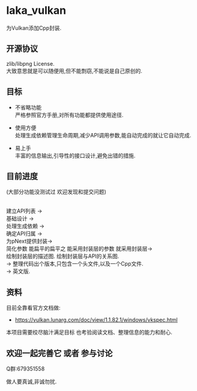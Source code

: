 laka_vulkan
==== 

为Vulkan添加Cpp封装.

## 开源协议

zlib/libpng License.</br>
大致意思就是可以随便用,但不能剽窃,不能说是自己原创的.

## 目标

* 不省略功能</br>
严格参照官方手册,对所有功能都提供使用途径.

* 使用方便</br>
处理生成依赖管理生命周期,减少API调用参数,能自动完成的就让它自动完成.

* 易上手</br>
丰富的信息输出,引导性的接口设计,避免出错的措施.

## 目前进度
(大部分功能没测试过 欢迎发现和提交问题)</br></br>

建立API列表 -> </br>
基础设计 -> </br>
处理生成依赖 -> </br>
确定API归属 -> </br>
为pNext提供封装-> </br>
简化参数 能扁平的扁平之 能采用封装层的参数 就采用封装层-></br>
绘制封装层的描述图. 绘制封装层与API的关系图.</br>
    -> 整理代码出个版本,只包含一个头文件,以及一个Cpp文件. </br>
    -> 英文版.

## 资料

目前全靠看官方文档做:

* https://vulkan.lunarg.com/doc/view/1.1.82.1/windows/vkspec.html

本项目需要绞尽脑汁满足目标 也考验阅读文档、整理信息的能力和耐心.

## 欢迎一起完善它 或者 参与讨论

Q群:679351558

做人要真诚,非诚勿扰.
